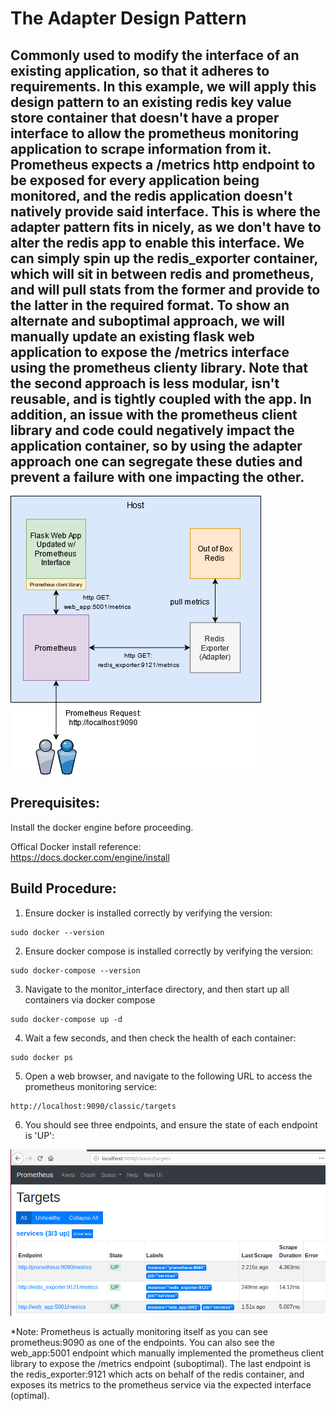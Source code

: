 # The Adapter Design Pattern
## Commonly used to modify the interface of an existing application, so that it adheres to requirements. In this example, we will apply this design pattern to an existing redis key value store container that doesn't have a proper interface to allow the prometheus monitoring application to scrape information from it. Prometheus expects a /metrics http endpoint to be exposed for every application being monitored, and the redis application doesn't natively provide said interface. This is where the adapter pattern fits in nicely, as we don't have to alter the redis app to enable this interface. We can simply spin up the redis_exporter container, which will sit in between redis and prometheus, and will pull stats from the former and provide to the latter in the required format. To show an alternate and suboptimal approach, we will manually update an existing flask web application to expose the /metrics interface using the prometheus clienty library. Note that the second approach is less modular, isn't reusable, and is tightly coupled with the app. In addition, an issue with the prometheus client library and code could negatively impact the application container, so by using the adapter approach one can segregate these duties and prevent a failure with one impacting the other. 

![monitor_interface architecture diagram](adapter_monitor_interface_arch.png)

## Prerequisites:  
Install the docker engine before proceeding.  

Offical Docker install reference:  
https://docs.docker.com/engine/install  

## Build Procedure:
1. Ensure docker is installed correctly by verifying the version:  
  ```shell
  sudo docker --version 
  ```
  
2. Ensure docker compose is installed correctly by verifying the version:  
  ```shell  
  sudo docker-compose --version   
  ```
  
3. Navigate to the monitor_interface directory, and then start up all containers via docker compose  
  ```shell  
  sudo docker-compose up -d 
  ```

4. Wait a few seconds, and then check the health of each container:  
  ```shell
  sudo docker ps
  ```

5. Open a web browser, and navigate to the following URL to access the prometheus monitoring service:  
  ```shell
  http://localhost:9090/classic/targets   
  ```
  
6. You should see three endpoints, and ensure the state of each endpoint is 'UP':   
 
  ![prometheus_targets](prometheus_targets.png)

*Note: Prometheus is actually monitoring itself as you can see prometheus:9090 as one of the endpoints. You can also see the web_app:5001 endpoint which manually implemented the prometheus client library to expose the /metrics endpoint (suboptimal). The last endpoint is the redis_exporter:9121 which acts on behalf of the redis container, and exposes its metrics to the prometheus service via the expected interface (optimal).


